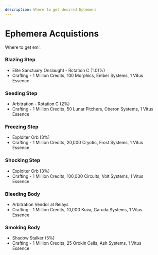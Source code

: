```yaml
---
description: Where to get desired Ephemera
---
```


# Ephemera Acquistions

Where to get em'.

### Blazing Step

* Elite Sanctuary Onslaught - Rotation C \(1.01%\)
* Crafting - 1 Million Credits, 100 Morphics, Ember Systems, 1 Vitus Essence

### Seeding Step

* Arbitration - Rotation C \(2%\)
* Crafting - 1 Million Credits, 50 Lunar Pitchers, Oberon Systems, 1 Vitus Essence

### Freezing Step

* Exploiter Orb \(3%\)
* Crafting - 1 Million Credits, 20,000 Cryotic, Frost Systems, 1 Vitus Essence

### Shocking Step

* Exploiter Orb \(3%\)
* Crafting - 1 Million Credits, 100,000 Circuits, Volt Systems, 1 Vitus Essence

### Bleeding Body

* Arbitration Vendor at Relays
* Crafting - 1 Million Credits, 10,000 Kuva, Garuda Systems, 1 Vitus Essence

### Smoking Body

* Shadow Stalker \(5%\)
* Crafting - 1 Million Credits, 25 Orokin Cells, Ash Systems, 1 Vitus Essence

